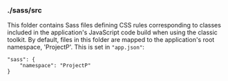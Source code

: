 ### ./sass/src

This folder contains Sass files defining CSS rules corresponding to classes
included in the application's JavaScript code build when using the classic toolkit.
By default, files in this folder are mapped to the application's root namespace, 'ProjectP'.
This is set in `"app.json"`:

    "sass": {
        "namespace": "ProjectP"
    }